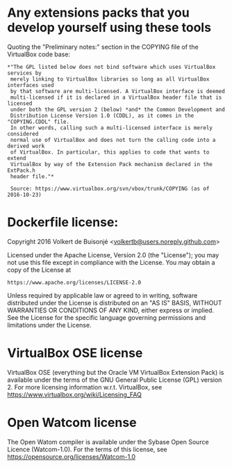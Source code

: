 # Any extensions packs that you develop yourself using these tools

Quoting the "Preliminary notes:" section in the COPYING file of the VirtualBox code base:

    *"The GPL listed below does not bind software which uses VirtualBox services by
     merely linking to VirtualBox libraries so long as all VirtualBox interfaces used
     by that software are multi-licensed. A VirtualBox interface is deemed
     multi-licensed if it is declared in a VirtualBox header file that is licensed
     under both the GPL version 2 (below) *and* the Common Development and
     Distribution License Version 1.0 (CDDL), as it comes in the "COPYING.CDDL" file.
     In other words, calling such a multi-licensed interface is merely considered
     normal use of VirtualBox and does not turn the calling code into a derived work
     of VirtualBox. In particular, this applies to code that wants to extend
     VirtualBox by way of the Extension Pack mechanism declared in the ExtPack.h
     header file."*

	 Source: https://www.virtualbox.org/svn/vbox/trunk/COPYING (as of 2016-10-23)

# Dockerfile license:

Copyright 2016 Volkert de Buisonjé \<volkertb@users.noreply.github.com\>

Licensed under the Apache License, Version 2.0 (the "License");
you may not use this file except in compliance with the License.
You may obtain a copy of the License at

    https://www.apache.org/licenses/LICENSE-2.0

Unless required by applicable law or agreed to in writing, software
distributed under the License is distributed on an "AS IS" BASIS,
WITHOUT WARRANTIES OR CONDITIONS OF ANY KIND, either express or implied.
See the License for the specific language governing permissions and
limitations under the License.

# VirtualBox OSE license

VirtualBox OSE (everything but the Oracle VM VirtualBox Extension Pack) is available under the terms of the GNU General Public License (GPL) version 2. For more licensing information w.r.t. VirtualBox, see https://www.virtualbox.org/wiki/Licensing_FAQ

# Open Watcom license

The Open Watom compiler is available under the Sybase Open Source Licence (Watcom-1.0). For the terms of this license, see https://opensource.org/licenses/Watcom-1.0
